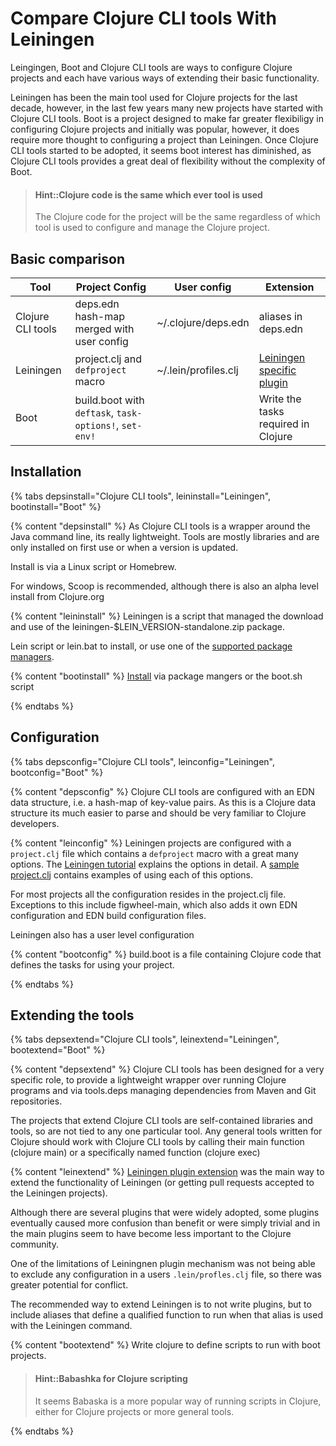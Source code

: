 # Compare Clojure CLI tools With Leiningen
Leingingen, Boot and Clojure CLI tools are ways to configure Clojure projects and each have various ways of extending their basic functionality.

Leiningen has been the main tool used for Clojure projects for the last decade, however, in the last few years many new projects have started with Clojure CLI tools.  Boot is a project designed to make far greater flexibiligy in configuring Clojure projects and initially was popular, however, it does require more thought to configuring a project than Leiningen.  Once Clojure CLI tools started to be adopted, it seems boot interest has diminished, as Clojure CLI tools provides a great deal of flexibility without the complexity of Boot.

> #### Hint::Clojure code is the same which ever tool is used
> The Clojure code for the project will be the same regardless of which tool is used to configure and manage the Clojure project.

## Basic comparison

| Tool              | Project Config                                         | User config          | Extension                                                                                        |
|-------------------|--------------------------------------------------------|----------------------|--------------------------------------------------------------------------------------------------|
| Clojure CLI tools | deps.edn hash-map merged with user config              | ~/.clojure/deps.edn  | aliases in deps.edn                                                                              |
| Leiningen         | project.clj and `defproject` macro                     | ~/.lein/profiles.clj | [Leiningen specific plugin](https://github.com/technomancy/leiningen/blob/master/doc/PLUGINS.md) |
| Boot              | build.boot with `deftask`, `task-options!`, `set-env!` |                      | Write the tasks required in Clojure                                                              |


## Installation
{% tabs depsinstall="Clojure CLI tools", leininstall="Leiningen", bootinstall="Boot" %}

{% content "depsinstall" %}
As Clojure CLI tools is a wrapper around the Java command line, its really lightweight.  Tools are mostly libraries and are only installed on first use or when a version is updated.

Install is via a Linux script or Homebrew.

For windows, Scoop is recommended, although there is also an alpha level install from Clojure.org

{% content "leininstall" %}
Leiningen is a script that managed the download and use of the leiningen-$LEIN_VERSION-standalone.zip package.

Lein script or lein.bat to install, or use one of the [supported package managers](https://github.com/technomancy/leiningen/wiki/Packaging).

{% content "bootinstall" %}
[Install](https://github.com/boot-clj/boot#install) via package mangers or the boot.sh script

{% endtabs %}



## Configuration
{% tabs depsconfig="Clojure CLI tools", leinconfig="Leiningen", bootconfig="Boot" %}

{% content "depsconfig" %}
Clojure CLI tools are configured with an EDN data structure, i.e. a hash-map of key-value pairs.  As this is a Clojure data structure its much easier to parse and should be very familiar to Clojure developers.

{% content "leinconfig" %}
Leiningen projects are configured with a `project.clj` file which contains a `defproject` macro with a great many options.  The [Leiningen tutorial](https://github.com/technomancy/leiningen/blob/stable/doc/TUTORIAL.md) explains the options in detail.  A [sample project.clj](https://github.com/technomancy/leiningen/blob/stable/sample.project.clj) contains examples of using each of this options.

For most projects all the configuration resides in the project.clj file.  Exceptions to this include figwheel-main, which also adds it own EDN configuration and EDN build configuration files.

Leiningen also has a user level configuration


{% content "bootconfig" %}
build.boot is a file containing Clojure code that defines the tasks for using your project.

{% endtabs %}


## Extending the tools
{% tabs depsextend="Clojure CLI tools", leinextend="Leiningen", bootextend="Boot" %}

{% content "depsextend" %}
Clojure CLI tools has been designed for a very specific role, to provide a lightweight wrapper over running Clojure programs and via tools.deps managing dependencies from Maven and Git repositories.

The projects that extend Clojure CLI tools are self-contained libraries and tools, so are not tied to any one particular tool.  Any general tools written for Clojure should work with Clojure CLI tools by calling their main function (clojure main) or a specifically named function (clojure exec)


{% content "leinextend" %}
[Leiningen plugin extension](https://github.com/technomancy/leiningen/blob/master/doc/PLUGINS.md) was the main way to extend the functionality of Leiningen (or getting pull requests accepted to the Leiningen projects).

Although there are several plugins that were widely adopted, some plugins eventually caused more confusion than benefit or were simply trivial and in the main plugins seem to have become less important to the Clojure community.

One of the limitations of Leiningnen plugin mechanism was not being able to exclude any configuration in a users `.lein/profles.clj` file, so there was greater potential for conflict.

The recommended way to extend Leiningen is to not write plugins, but to include aliases that define a qualified function to run when that alias is used with the Leiningen command.


{% content "bootextend" %}
Write clojure to define scripts to run with boot projects.

> #### Hint::Babashka for Clojure scripting
> It seems Babaska is a more popular way of running scripts in Clojure, either for Clojure projects or more general tools.

{% endtabs %}
